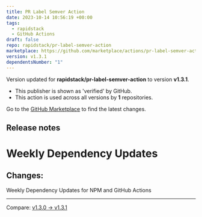 ```yaml
---
title: PR Label Semver Action
date: 2023-10-14 10:56:19 +00:00
tags:
  - rapidstack
  - GitHub Actions
draft: false
repo: rapidstack/pr-label-semver-action
marketplace: https://github.com/marketplace/actions/pr-label-semver-action
version: v1.3.1
dependentsNumber: "1"
---
```



Version updated for **rapidstack/pr-label-semver-action** to version **v1.3.1**.
- This publisher is shown as 'verified' by GitHub.
- This action is used across all versions by **1** repositories.

Go to the [GitHub Marketplace](https://github.com/marketplace/actions/pr-label-semver-action) to find the latest changes.

## Release notes

# Weekly Dependency Updates

## Changes:
Weekly Dependency Updates for NPM and GitHub Actions

---
Compare: [v1.3.0 → v1.3.1](https://github.com/rapidstack/pr-label-semver-action/compare/v1.3.0...v1.3.1)
